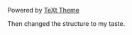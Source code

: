 Powered by [TeXt Theme](https://github.com/kitian616/jekyll-TeXt-theme)

Then changed the structure to my taste.